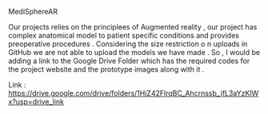MediSphereAR

Our projects relies on the principlees of Augmented reality , our project has complex anatomical model to patient specific conditions and provides preoperative procedures .
Considering the size restriction o n uploads in GitHub we are not able to upload the models we have made . 
So , I would be adding a link to the Google Drive Folder which has the required codes for the project  website and the prototype images along with it .


Link :  https://drive.google.com/drive/folders/1HiZ42FlrqBC_Ahcrnssb_jfL3aYzKIWx?usp=drive_link
